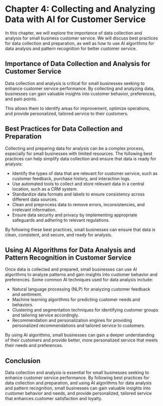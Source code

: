Chapter 4: Collecting and Analyzing Data with AI for Customer Service
=====================================================================

In this chapter, we will explore the importance of data collection and analysis for small business customer service. We will discuss best practices for data collection and preparation, as well as how to use AI algorithms for data analysis and pattern recognition for better customer service.

Importance of Data Collection and Analysis for Customer Service
---------------------------------------------------------------

Data collection and analysis is critical for small businesses seeking to enhance customer service performance. By collecting and analyzing data, businesses can gain valuable insights into customer behavior, preferences, and pain points.

This allows them to identify areas for improvement, optimize operations, and provide personalized, tailored service to their customers.

Best Practices for Data Collection and Preparation
--------------------------------------------------

Collecting and preparing data for analysis can be a complex process, especially for small businesses with limited resources. The following best practices can help simplify data collection and ensure that data is ready for analysis:

* Identify the types of data that are relevant for customer service, such as customer feedback, purchase history, and interaction logs.
* Use automated tools to collect and store relevant data in a central location, such as a CRM system.
* Standardize data formats and labels to ensure consistency across different data sources.
* Clean and preprocess data to remove errors, inconsistencies, and irrelevant information.
* Ensure data security and privacy by implementing appropriate safeguards and adhering to relevant regulations.

By following these best practices, small businesses can ensure that data is clean, consistent, and secure, and ready for analysis.

Using AI Algorithms for Data Analysis and Pattern Recognition in Customer Service
---------------------------------------------------------------------------------

Once data is collected and prepared, small businesses can use AI algorithms to analyze patterns and gain insights into customer behavior and preferences. Some common AI techniques used for data analysis include:

* Natural language processing (NLP) for analyzing customer feedback and sentiment.
* Machine learning algorithms for predicting customer needs and behaviors.
* Clustering and segmentation techniques for identifying customer groups and tailoring service accordingly.
* Recommendation and personalization engines for providing personalized recommendations and tailored service to customers.

By using AI algorithms, small businesses can gain a deeper understanding of their customers and provide better, more personalized service that meets their needs and preferences.

Conclusion
----------

Data collection and analysis is essential for small businesses seeking to enhance customer service performance. By following best practices for data collection and preparation, and using AI algorithms for data analysis and pattern recognition, small businesses can gain valuable insights into customer behavior and needs, and provide personalized, tailored service that enhances customer satisfaction and loyalty.
